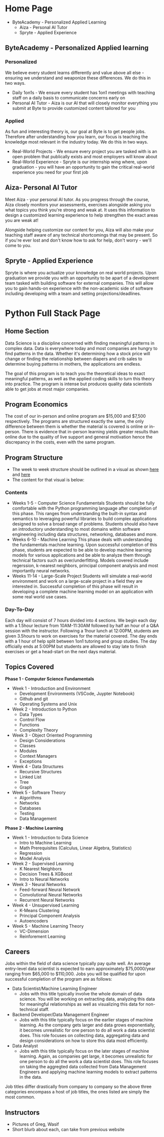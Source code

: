 # Home Page
* ByteAcademy - Personalized Applied Learning
  * Aiza - Personal AI Tutor
  * Spryte - Applied Experience

## ByteAcademy - Personalized Applied learning

### Personalized
We believe every student learns differently and value above all else - ensuring we understand and weaponize these differences. We do this in two ways.
* Daily 1on1s - We ensure every student has 1on1 meetings with teaching staff on a daily basis to communicate concerns early on
* Personal AI Tutor - Aiza is our AI that will closely monitor everything you submit at Byte to provide customized content tailored for you

### Applied
As fun and interesting theory is, our goal at Byte is to get people jobs. Therefore after understanding how you learn, our focus is teaching the knowledge most relevant in the industry today. We do this in two ways.
* Real-World Projects - We ensure every project you are tasked with is an open problem that publically exists and most employers will know about
* Real-World Experience - Spryte is our internship wing where, upon graduation - you will have an opportunity to gain the critical real-world experience you need for your first job 

## Aiza- Personal AI Tutor
Meet Aiza - your personal AI tutor. As you progress through the course, Aiza closely monitors your assessments, exercises alongside asking you what topics you think you're strong and weak at. It uses this information to design a customized learning experience to help strengthen the exact areas you are weak at!

Alongside helping customize our content for you, Aiza will also make your teaching staff aware of any technical shortcomings that may be present. So if you're ever lost and don't know how to ask for help, don't worry - we'll come to you.

## Spryte - Applied Experience
Spryte is where you actualize your knowledge on real world projects. Upon graduation we provide you with an opportunity to be apart of a development team tasked with building software for external companies. This will allow you to gain hands-on experience with the non-academic side of software including developing with a team and setting projections/deadlines. 

# Python Full Stack Page
## Home Section
Data Science is a discipline concerned with finding meaningful patterns in complex data. Data is everywhere today and most companies are hungry to find patterns in the data. Whether it's determining how a stock price will change or finding the relationship between diapers and crib sales to determine buying patterns in mothers, the applications are endless.

The goal of this program is to teach you the theoretical ideas to exact meaningful patterns, as well as the applied coding skills to turn this theory into practice. The program is intense but produces quality data scientists able to get jobs at most major companies.

## Program Economics
The cost of our in-person and online program are $15,000 and $7,500 respectively. The programs are structured exactly the same, the only difference between them is whether the material is covered is online or in-person. There is evidence that in-person learning yields greater results than online due to the quality of live support and general motivation hence the discrepancy in the costs, even with the same program.

## Program Structure
* The week to week structure should be outlined in a visual as shown [here](https://github.com/ByteAcademyCo/Curriculum-Development-Milestones/blob/master/Website-Pages/visual1.png) and [here](https://github.com/ByteAcademyCo/Curriculum-Development-Milestones/blob/master/Website-Pages/visual2.png)
* The content for that visual is below:
### Contents
* Weeks 1-5 - Computer Science Fundamentals
Students should be fully comfortable with the Python programming language after completion of this phase. This ranges from understanding the built-in syntax and semantics to leveraging powerful libraries to build complex applications designed to solve a broad range of problems. Students should also have an introductory understanding to most domains within software engineering including data structures, networking, databases and more.
* Weeks 6-10 - Machine Learning
This phase deals with understanding the fundamentals machine learning. Upon successful completion of this phase, students are expected to be able to develop machine learning models for various applications and be able to analyze them through technical factors such as over/underfitting. Models covered include regerssion, k-nearest neighbors, principal component analysis and most importantly neural networks.
* Weeks 11-14 - Large-Scale Project
Students will simulate a real-world environment and work on a large-scale project in a field they are interested in. Successful completion of this phase will result in developing a complete machine learning model on an application with some real world use cases.

### Day-To-Day
Each day will consist of 7 hours divided into 4 sections. We begin each day with a 1.5hour lecture from 10AM-11:30AM followed by half an hour of a Q&A session with the instructor. Following a 1hour lunch at 12:00PM, students are given 3.5hours to work on exercises for the material covered. The day ends with a 1 hour of help split between 1on1 tutoring and group studies. The day officially ends at 5:00PM but students are allowed to stay late to finish exercises or get a head-start on the next days material.

## Topics Covered
**Phase 1 - Computer Science Fundamentals**
* Week 1 - Introduction and Environment
  * Development Environments (VSCode, Juypter Notebook)
  * Github and git
  * Operating Systems and Unix
* Week 2 - Introduction to Python
  * Data Types
  * Control Flow
  * Functions
  * Complexity Theory
* Week 3 - Object Oriented Programming
  * Design Considerations
  * Classes
  * Modules
  * Context Managers
  * Exceptions
* Week 4 - Data Structures
  * Recursive Structures
  * Linked List
  * Tree
  * Graph
* Week 5 - Software Theory
  * Algorithms
  * Networks
  * Databases
  * Testing
  * Data Management
  
**Phase 2 - Machine Learning**
* Week 1 - Introduction to Data Science
  * Intro to Machine Learning
  * Math Prerequisites (Calculus, Linear Algebra, Statistics)
  * Regression
  * Model Analysis
* Week 2 - Supervised Learning
  * K Nearest Neighbors
  * Decision Trees & XGBoost
  * Intro to Neural Networks
* Week 3 - Neural Networks
  * Feed-forward Neural Network
  * Convolutional Neural Networks
  * Recurrent Neural Networks
* Week 4 - Unsupervised Learning
  * K-Means Clustering
  * Principal Component Analysis
  * Autoencoders
* Week 5 - Machine Learning Theory
  * VC-Dimension
  * Reinforement Learning

## Careers
Jobs within the field of data science typically pay quite well. An average entry-level data scientist is expected to earn approximately $75,0000/year ranging from $65,000 to $110,000. Jobs you will be qualified for upon successful completion of the program are as follows:
* Data Scientist/Machine Learning Engineer
  * Jobs with this title typically involve the whole domain of data science. You will be working on extracting data, analyzing this data for meaningful relationships as well as visualizing this data for non-technical staff.
* Backend Developer/Data Management Engineer
  * Jobs with this title typically focus on the earlier stages of machine learning. As the company gets larger and data grows exponentially, it becomes unrealistic for one person to do all work a data scientist does. This role focuses on collecting data, aggregating data and design considerations on how to store this data most efficiently. 
* Data Analyst
  * Jobs with this title typically focus on the later stages of machine learning. Again, as companies get large, it becomes unrealistic for one person to do all the work a data scientist does. This role focuses on taking the aggregted data collected from Data Management Engineers and applying machine learning models to extract patterns in the data. 
  
Job titles differ drastically from company to company so the above three categories encompass a host of job titles, the ones listed are simply the most common.

## Instructors
* Pictures of Greg, Wasif
* Short blurb about each, can take from previous website
